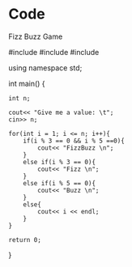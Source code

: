 # Code
Fizz Buzz Game

#include<iostream>
#include<iomanip>
#include<cmath>

using namespace std;


int main() {
    
    int n;
    
    cout<< "Give me a value: \t";
    cin>> n;
    
    for(int i = 1; i <= n; i++){
        if(i % 3 == 0 && i % 5 ==0){
            cout<< "FizzBuzz \n";
        }
        else if(i % 3 == 0){
            cout<< "Fizz \n";
        }
        else if(i % 5 == 0){
            cout<< "Buzz \n";
        }
        else{
            cout<< i << endl;
        }
    }
    
    return 0;
    
}
